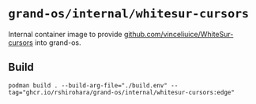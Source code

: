 # `grand-os/internal/whitesur-cursors`

Internal container image to provide
[github.com/vinceliuice/WhiteSur-cursors](https://github.com/vinceliuice/WhiteSur-cursors)
into grand-os.

## Build

```shell
podman build . --build-arg-file="./build.env" --tag="ghcr.io/rshirohara/grand-os/internal/whitesur-cursors:edge"
```
